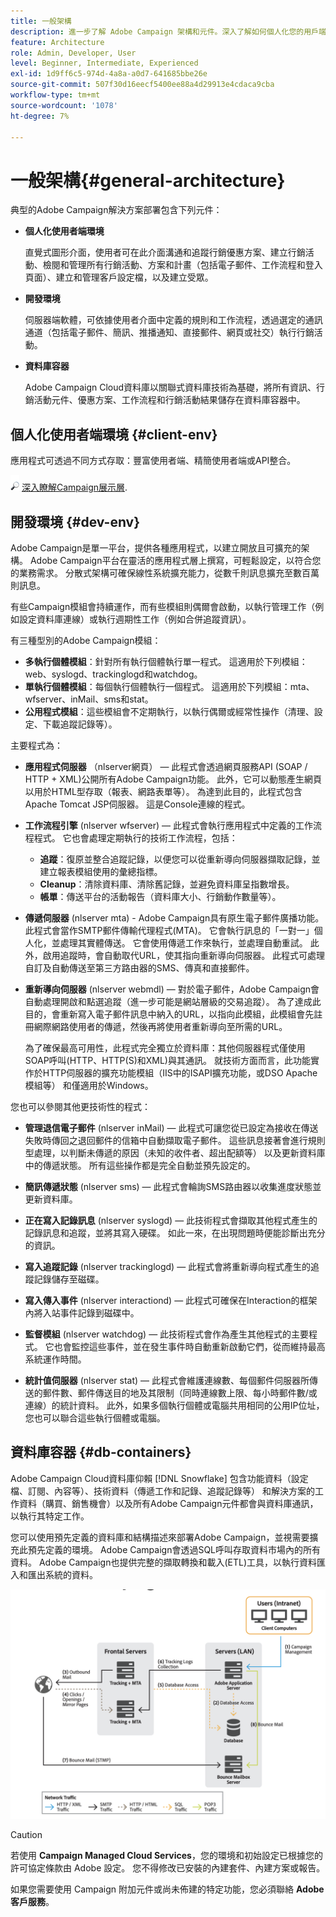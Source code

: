 ```yaml
---
title: 一般架構
description: 進一步了解 Adobe Campaign 架構和元件。深入了解如何個人化您的用戶端主控台和環境。
feature: Architecture
role: Admin, Developer, User
level: Beginner, Intermediate, Experienced
exl-id: 1d9ff6c5-974d-4a8a-a0d7-641685bbe26e
source-git-commit: 507f30d16eecf5400ee88a4d29913e4cdaca9cba
workflow-type: tm+mt
source-wordcount: '1078'
ht-degree: 7%

---
```


# 一般架構{#general-architecture}

典型的Adobe Campaign解決方案部署包含下列元件：

* **個人化使用者端環境**

   直覺式圖形介面，使用者可在此介面溝通和追蹤行銷優惠方案、建立行銷活動、檢閱和管理所有行銷活動、方案和計畫（包括電子郵件、工作流程和登入頁面）、建立和管理客戶設定檔，以及建立受眾。

* **開發環境**

   伺服器端軟體，可依據使用者介面中定義的規則和工作流程，透過選定的通訊通道（包括電子郵件、簡訊、推播通知、直接郵件、網頁或社交）執行行銷活動。

* **資料庫容器**

   Adobe Campaign Cloud資料庫以關聯式資料庫技術為基礎，將所有資訊、行銷活動元件、優惠方案、工作流程和行銷活動結果儲存在資料庫容器中。

## 個人化使用者端環境 {#client-env}

應用程式可透過不同方式存取：豐富使用者端、精簡使用者端或API整合。

![](../assets/do-not-localize/glass.png) [深入瞭解Campaign展示層](../start/ac-components.md).

## 開發環境 {#dev-env}

Adobe Campaign是單一平台，提供各種應用程式，以建立開放且可擴充的架構。 Adobe Campaign平台在靈活的應用程式層上撰寫，可輕鬆設定，以符合您的業務需求。 分散式架構可確保線性系統擴充能力，從數千則訊息擴充至數百萬則訊息。

有些Campaign模組會持續運作，而有些模組則偶爾會啟動，以執行管理工作（例如設定資料庫連線）或執行週期性工作（例如合併追蹤資訊）。

有三種型別的Adobe Campaign模組：

* **多執行個體模組**：針對所有執行個體執行單一程式。 這適用於下列模組：web、syslogd、trackinglogd和watchdog。
* **單執行個體模組**：每個執行個體執行一個程式。 這適用於下列模組：mta、wfserver、inMail、sms和stat。
* **公用程式模組**：這些模組會不定期執行，以執行偶爾或經常性操作（清理、設定、下載追蹤記錄等）。

主要程式為：

* **應用程式伺服器** （nlserver網頁） — 此程式會透過網頁服務API (SOAP / HTTP + XML)公開所有Adobe Campaign功能。 此外，它可以動態產生網頁以用於HTML型存取（報表、網路表單等）。 為達到此目的，此程式包含Apache Tomcat JSP伺服器。 這是Console連線的程式。

* **工作流程引擎** (nlserver wfserver) — 此程式會執行應用程式中定義的工作流程程式。 它也會處理定期執行的技術工作流程，包括：

   * **追蹤**：復原並整合追蹤記錄，以便您可以從重新導向伺服器擷取記錄，並建立報表模組使用的彙總指標。
   * **Cleanup**：清除資料庫、清除舊記錄，並避免資料庫呈指數增長。
   * **帳單**：傳送平台的活動報告（資料庫大小、行銷動作數量等）。

* **傳遞伺服器** (nlserver mta) - Adobe Campaign具有原生電子郵件廣播功能。 此程式會當作SMTP郵件傳輸代理程式(MTA)。 它會執行訊息的「一對一」個人化，並處理其實體傳送。 它會使用傳遞工作來執行，並處理自動重試。 此外，啟用追蹤時，會自動取代URL，使其指向重新導向伺服器。 此程式可處理自訂及自動傳送至第三方路由器的SMS、傳真和直接郵件。

* **重新導向伺服器** (nlserver webmdl) — 對於電子郵件，Adobe Campaign會自動處理開啟和點選追蹤（進一步可能是網站層級的交易追蹤）。 為了達成此目的，會重新寫入電子郵件訊息中納入的URL，以指向此模組，此模組會先註冊網際網路使用者的傳遞，然後再將使用者重新導向至所需的URL。

   為了確保最高可用性，此程式完全獨立於資料庫：其他伺服器程式僅使用SOAP呼叫(HTTP、HTTP(S)和XML)與其通訊。 就技術方面而言，此功能實作於HTTP伺服器的擴充功能模組（IIS中的ISAPI擴充功能，或DSO Apache模組等） 和僅適用於Windows。

您也可以參閱其他更技術性的程式：

* **管理退信電子郵件** (nlserver inMail) — 此程式可讓您從已設定為接收在傳送失敗時傳回之退回郵件的信箱中自動擷取電子郵件。 這些訊息接著會進行規則型處理，以判斷未傳遞的原因（未知的收件者、超出配額等） 以及更新資料庫中的傳遞狀態。 所有這些操作都是完全自動並預先設定的。

* **簡訊傳遞狀態** (nlserver sms) — 此程式會輪詢SMS路由器以收集進度狀態並更新資料庫。

* **正在寫入記錄訊息** (nlserver syslogd) — 此技術程式會擷取其他程式產生的記錄訊息和追蹤，並將其寫入硬碟。 如此一來，在出現問題時便能診斷出充分的資訊。

* **寫入追蹤記錄** (nlserver trackinglogd) — 此程式會將重新導向程式產生的追蹤記錄儲存至磁碟。

* **寫入傳入事件** (nlserver interactiond) — 此程式可確保在Interaction的框架內將入站事件記錄到磁碟中。

* **監督模組** (nlserver watchdog) — 此技術程式會作為產生其他程式的主要程式。 它也會監控這些事件，並在發生事件時自動重新啟動它們，從而維持最高系統運作時間。

* **統計值伺服器** (nlserver stat) — 此程式會維護連線數、每個郵件伺服器所傳送的郵件數、郵件傳送目的地及其限制（同時連線數上限、每小時郵件數/或連線）的統計資料。 此外，如果多個執行個體或電腦共用相同的公用IP位址，您也可以聯合這些執行個體或電腦。

## 資料庫容器 {#db-containers}

Adobe Campaign Cloud資料庫仰賴 [!DNL Snowflake] 包含功能資料（設定檔、訂閱、內容等）、技術資料（傳遞工作和記錄、追蹤記錄等） 和解決方案的工作資料（購買、銷售機會）以及所有Adobe Campaign元件都會與資料庫通訊，以執行其特定工作。

您可以使用預先定義的資料庫和結構描述來部署Adobe Campaign，並視需要擴充此預先定義的環境。 Adobe Campaign會透過SQL呼叫存取資料市場內的所有資料。 Adobe Campaign也提供完整的擷取轉換和載入(ETL)工具，以執行資料匯入和匯出系統的資料。

![](assets/data-flow-diagram.png)


>[!CAUTION]
>
>若使用 **Campaign Managed Cloud Services**，您的環境和初始設定已根據您的許可協定條款由 Adobe 設定。 您不得修改已安裝的內建套件、內建方案或報告。
>
>如果您需要使用 Campaign 附加元件或尚未佈建的特定功能，您必須聯絡 **Adobe 客戶服務**。